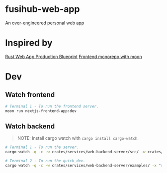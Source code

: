 # fusihub-web-app
An over-engineered personal web app

# Inspired by
[Rust Web App Production Blueprint](https://github.com/rust10x/rust-web-app)
[Frontend monorepo with moon](https://github.com/moonrepo/examples/tree/master)

# Dev

## Watch frontend

```sh
# Terminal 1 - To run the frontend server.
moon run nextjs-frontend-app:dev
```

## Watch backend

> NOTE: Install cargo watch with `cargo install cargo-watch`.

```sh
# Terminal 1 - To run the server.
cargo watch -q -c -w crates/services/web-backend-server/src/ -w crates/libs/ -w .cargo/ -x "run -p web-backend-server"

# Terminal 2 - To run the quick_dev.
cargo watch -q -c -w crates/services/web-backend-server/examples/ -x "run -p web-backend-server --example quick_dev"
```
